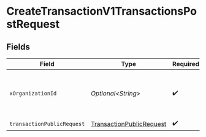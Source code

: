 # CreateTransactionV1TransactionsPostRequest


## Fields

| Field                                                                           | Type                                                                            | Required                                                                        | Description                                                                     | Example                                                                         |
| ------------------------------------------------------------------------------- | ------------------------------------------------------------------------------- | ------------------------------------------------------------------------------- | ------------------------------------------------------------------------------- | ------------------------------------------------------------------------------- |
| `xOrganizationId`                                                               | *Optional\<String>*                                                             | :heavy_check_mark:                                                              | The unique identifier for the organization making the request                   | org_12345                                                                       |
| `transactionPublicRequest`                                                      | [TransactionPublicRequest](../../models/components/TransactionPublicRequest.md) | :heavy_check_mark:                                                              | N/A                                                                             |                                                                                 |